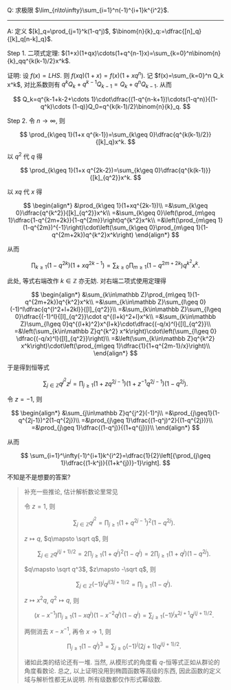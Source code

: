 Q: 求极限 $\lim_{n\to\infty}\sum_{i=1}^n(-1)^{i+1}k^{i^2}$.  

***

A: 定义 $[k]_q=\prod_{j=1}^k(1-q^j)$, $\binom{n}{k}_q:=\dfrac{[n]_q}{[k]_q[n-k]_q}$.

Step 1. 二项式定理: $(1+x)(1+qx)\cdots(1+q^{n-1}x)=\sum_{k=0}^n\binom{n}{k}_qq^{k(k-1)/2}x^k$.

证明: 设 $f(x)=LHS$. 则 $f(xq)(1+x)=f(x)(1+xq^n)$. 记 $f(x)=\sum_{k=0}^n Q_k x^k$, 对比系数则有 $q^k Q_k+q^{k-1}Q_{k-1}=Q_k+q^nQ_{k-1}$. 从而

$$
Q_k=q^{k-1+k-2+\cdots 1}\cdot\dfrac{(1-q^{n-k+1})\cdots(1-q^n)}{(1-q^k)\cdots (1-q)}Q_0=q^{k(k-1)/2}\binom{n}{k}_q.
$$

Step 2. 令 $n\to\infty$, 则

$$
\prod_{k\geq 1}(1+x q^{k-1})=\sum_{k\geq 0}\dfrac{q^{k(k-1)/2}}{[k]_q}x^k.
$$

以 $q^2$ 代 $q$ 得

$$
\prod_{k\geq 1}(1+x q^{2k-2})=\sum_{k\geq 0}\dfrac{q^{k(k-1)}}{[k]_{q^2}}x^k.
$$

以 $xq$ 代 $x$ 得

$$
\begin{align*}
&\prod_{k\geq 1}(1+xq^{2k-1})\\
=&\sum_{k\geq 0}\dfrac{q^{k^2}}{[k]_{q^2}}x^k\\
=&\sum_{k\geq 0}\left(\prod_{m\geq 1}\dfrac{1-q^{2m+2k}}{1-q^{2m}}\right)q^{k^2}x^k\\
=&\left(\prod_{m\geq 1}(1-q^{2m})^{-1}\right)\cdot\left(\sum_{k\geq 0}\prod_{m\geq 1}(1-q^{2m+2k})q^{k^2}x^k\right)
\end{align*}
$$

从而

$$
\prod_{k\geq 1}(1-q^{2k})(1+x q^{2k-1})=\sum_{k\geq 0}\prod_{m\geq 1}(1-q^{2m+2k})q^{k^2}x^k.
$$

此处, 等式右端改作 $k\in\mathbb Z$ 亦无妨. 对右端二项式使用定理得

$$
\begin{align*}
&\sum_{k\in\mathbb Z}\prod_{m\geq 1}(1-q^{2m+2k})q^{k^2}x^k\\
=&\sum_{k\in\mathbb Z}\sum_{l\geq 0}(-1)^l\dfrac{q^{l^2+l+2kl}}{[l]_{q^2}}\\
=&\sum_{k\in\mathbb Z}\sum_{l\geq 0}\dfrac{(-1)^l}{[l]_{q^2}}\cdot q^{(l+k)^2+l}x^k\\
=&\sum_{k\in\mathbb Z}\sum_{l\geq 0}q^{(l+k)^2}x^{l+k}\cdot\dfrac{(-q/x)^l}{[l]_{q^2}}\\
=&\left(\sum_{k\in\mathbb Z}q^{k^2} x^k\right)\cdot\left(\sum_{l\geq 0} \dfrac{(-q/x)^l}{[l]_{q^2}}\right)\\
=&\left(\sum_{k\in\mathbb Z}q^{k^2} x^k\right)\cdot\left(\prod_{m\geq 1}\dfrac{1}{1+q^{2m-1}/x}\right)\\
\end{align*}
$$

于是得到恒等式

$$
\sum_{j\in\mathbb Z}q^{j^2}z^j=\prod_{j\geq1}(1+z q^{2j-1})(1+z^{-1}q^{2j-1})(1-q^{2j}).
$$

令 $z=-1$, 则

$$
\begin{align*}
&\sum_{j\in\mathbb Z}q^{j^2}(-1)^j\\
=&\prod_{j\geq1}(1- q^{2j-1})^2(1-q^{2j})\\
=&\prod_{j\geq 1}\dfrac{(1-q^j)^2}{(1-q^{2j})}\\
=&\prod_{j\geq 1}\dfrac{(1-q^j)}{(1+q^{j})}\\
\end{align*}
$$

从而

$$
\sum_{i=1}^\infty(-1)^{i+1}k^{i^2}=\dfrac{1}{2}\left[{\prod_{j\geq 1}\dfrac{(1-k^j)}{(1+k^{j})}-1}\right].
$$

不知是不是想要的答案?

> 补充一些推论, 估计解析数论里常见
>
> 令 $z=1$, 则
> 
> $$
> \sum_{j\in\mathbb Z}q^{j^2}=\prod_{j\geq 1}(1+q^{2j-1})^2(1-q^{2j}).
> $$
> 
> $z\mapsto q$, $q\mapsto \sqrt q$, 则
> 
> $$
> \sum_{j\in\mathbb Z}q^{j(j+1)/2}=2\prod_{j\geq 1}(1+q^j)^2(1-q^j)=2\prod_{j\geq 1}(1+q^j)(1-q^{2j}).
> $$
> 
> $q\mapsto \sqrt q^3$, $z\mapsto -\sqrt q$, 则
> 
> $$
> \sum_{j\in\mathbb Z}(-1)^j q^{j(3j+1)/2}=\prod_{j\geq 1}(1-q^j).
> $$
> 
> $z\mapsto x^2 q$, $q^2\mapsto q$, 则
> 
> $$
> (x-x^{-1})\prod_{j\geq 1}(1-xq^j)(1-x^{-2}q^j)(1-q^j)=\sum_{j\geq 1}(-1)^j x^{2j+1}q^{j(j+1)/2}.
> $$
> 
> 两侧消去 $x-x^{-1}$, 再令 $x\to 1$, 则
> 
> $$
> \prod_{j\geq 1}(1-q^j)^3=\sum_{j\geq 0}(-1)^j(2j+1)q^{j(j+1)/2}.
> $$
> 
> 诸如此类的结论还有一堆. 当然, 从模形式的角度看 $q$-恒等式正如从群论的角度看数论. 总之, 以上证明没用到椭圆函数等高级的东西, 因此函数的定义域与解析性都无从说明. 所有级数都仅作形式幂级数.

